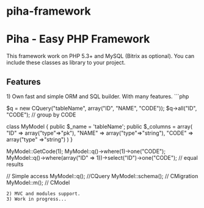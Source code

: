# piha-framework

<h1> Piha - Easy PHP Framework</h1>

This framework work on PHP 5.3+ and MySQL (Bitrix as optional). You can include these classes as library to your project.

<h2> Features </h2>
1) Own fast and simple ORM and SQL builder. With many features.
```php

$q = new CQuery("tableName", array("ID", "NAME", "CODE"));
$q->all("ID", "CODE"); // group by CODE

class MyModel {
    public $_name = 'tableName';
    public $_columns = array(
      "ID" => array("type"=>"pk"),
      "NAME" => array("type"=>"string"),
      "CODE" => array("type" =>"string")
    )
}

MyModel::GetCode(1);
MyModel::q()->where(1)->one("CODE");
MyModel::q()->where(array("ID" => 1))->select("ID")->one("CODE"); // equal results

// Simple access
MyModel::q(); //CQuery
MyModel::schema(); // CMigration
MyModel::m(); // CModel

```
2) MVC and modules support.
3) Work in progress...
